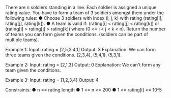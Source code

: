 There are n soldiers standing in a line. Each soldier is assigned a unique rating value.
You have to form a team of 3 soldiers amongst them under the following rules:
● Choose 3 soldiers with index (i, j, k) with rating (rating[i], rating[j], rating[k]).
● A team is valid if: (rating[i] < rating[j] < rating[k]) or (rating[i] > rating[j] > rating[k]) where (0 <= i
< j < k < n).
Return the number of teams you can form given the conditions. (soldiers can be part of multiple
teams).

Example 1:
Input: rating = [2,5,3,4,1]
Output: 3
Explanation: We can form three teams given the conditions. (2,3,4), (5,4,1),
(5,3,1).

Example 2:
Input: rating = [2,1,3]
Output: 0
Explanation: We can't form any team given the conditions.

Example 3:
Input: rating = [1,2,3,4]
Output: 4

Constraints:
● n == rating.length
● 1 <= n <= 200
● 1 <= rating[i] <= 10^5
